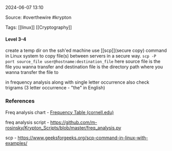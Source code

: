 
2024-06-07 13:10

Source: #overthewire #krypton 

Tags: [[linux]] [[Cryptography]]

#### Level 3-4

create a temp dir on the ssh'ed machine
use [[scp]](secure copy) command in Linux system to copy file(s) between servers in a secure way.
`scp -P port source_file user@hostname:destination_file`
here source file is the file you wanna transfer and destination file is the directory path where you wanna transfer the file to 

in frequency analysis along with single letter occurrence also check trigrams (3 letter occurrence - "the" in English)


### References

Freq analysis chart - 
[Frequency Table (cornell.edu)](https://pi.math.cornell.edu/~mec/2003-2004/cryptography/subs/frequencies.html)

freq analysis script - 
https://github.com/m-rosinsky/Krypton_Scripts/blob/master/freq_analysis.py

scp - https://www.geeksforgeeks.org/scp-command-in-linux-with-examples/
